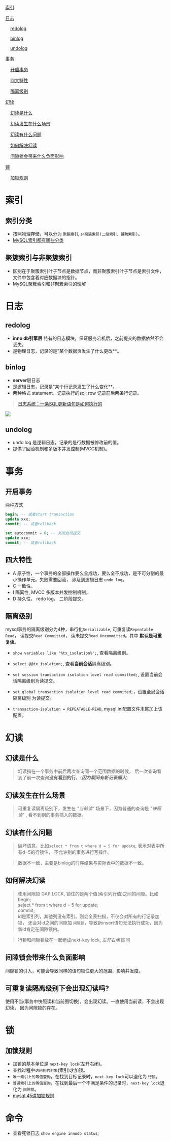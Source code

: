 
[索引](#索引)

[日志](#日志)

&nbsp; &nbsp; [redolog](#redolog)

&nbsp; &nbsp; [binlog](#binlog)

&nbsp; &nbsp; [undolog](#undolog)

[事务](#事务)

&nbsp; &nbsp; [开启事务](#开启事务)


&nbsp; &nbsp; [四大特性](#四大特性)


&nbsp; &nbsp; [隔离级别](#隔离级别)


[幻读](#幻读)

&nbsp; &nbsp;  [幻读是什么](#幻读是什么)

&nbsp; &nbsp;  [幻读发生在什么场景](#幻读发生在什么场景)

&nbsp; &nbsp;  [幻读有什么问题](#幻读有什么问题)

&nbsp; &nbsp;  [如何解决幻读](#如何解决幻读)

&nbsp; &nbsp;  [间隙锁会带来什么负面影响](#间隙锁会带来什么负面影响)

[锁](#锁)

&nbsp; &nbsp;  [加锁规则](#加锁规则)



# 索引

## 索引分类
- 按照物理存储，可以分为 `聚簇索引`, `非聚簇索引(二级索引、辅助索引)`。
- [MySQL索引都有哪些分类](https://developer.huawei.com/consumer/cn/forum/topic/0204405591412170236)

## 聚簇索引与非聚簇索引
- 区别在于聚簇索引叶子节点是数据节点，而非聚簇索引叶子节点是索引文件，文件中包含着对应数据块的指针。
- [MySQL聚簇索引和非聚簇索引的理解](https://segmentfault.com/a/1190000041290817)

# 日志
## redolog
- **inno db引擎层** 特有的日志模块，保证服务宕机后，之前提交的数据依然不会丢失。
- 是物理日志，记录的是"某个数据页发生了什么更改**。

## binlog
- **server**层日志
- 是逻辑日志，记录是"某个行记录发生了什么变化**。
- 两种格式 statement，记录执行的sql; row 记录前后两条行记录。

> [日志系统：一条SQL更新语句是如何执行的](https://time.geekbang.org/column/article/68633)

![](mysql逻辑架构图.webp)

## undolog
- undo log 是逻辑日志，记录的是行数据被修改前的值。
- 提供了回滚机制和多版本并发控制(MVCC机制)。


# 事务

## 开启事务
两种方式


```sql
begin; -- 或者start transaction
update xxx;
commit; -- 或者rollback
```

```sql
set autocommit = 0; -- 关闭自动提交
update xxx;
commit; -- 或者rollback
```

## 四大特性
- A 原子性，一个事务的全部操作要么全成功，要么全不成功，是不可分割的最小操作单元。失败需要回滚，
涉及到逻辑日志 `undo log`。
- C 一致性。
- I 隔离性, MVCC 多版本并发控制机制。
- D 持久性， redo log， 二阶段提交。



## 隔离级别
mysql事务的隔离级别分为4种，串行化`Serializable`, 可重复读`Repeatable Read`，
读提交`Read Committed`， 读未提交`Read Uncommitted`。其中 **默认是可重复读**。

- `show variables like '%tx_isolation%';`, 查看隔离级别。


- `select @@tx_isolation;`, 查看**当前会话**隔离级别。


- `set session transaction isolation level read committed;`,
  设置当前会话隔离级别为读提交。


- `set global transaction isolation level read commited;`，设置全局会话隔离级别
  为读提交。


- `transaction-isolation = REPEATABLE-READ`, mysql.ini配置文件末尾加上该配置。

# 幻读
## 幻读是什么
>幻读指在一个事务中前后两次查询同一个范围数据的时候，
> 后一次查询看到了前一次查询**没有看到的行**。(**_因为期间有新记录插入_**)

## 幻读发生在什么场景
> 可重复读隔离级别下，发生在 _"当前读"_ 场景下，因为普通的查询是 _"快照读"_ , 
> 看不到别的事务插入的数据。


## 幻读有什么问题
> 破坏语意，比如`select * from t where d = 5 for update`, 表示对表中所有d=5的行锁住，
不允许别的事务进行写操作。

> 数据不一致，主要是binlog的时序结果与实际表中的数据不一致。

## 如何解决幻读
> 使用间隙锁 GAP LOCK, 锁住的是两个值(索引列行值)之间的间隙。比如
<br> begin;
<br>select * from t where d = 5 for update;
<br>commit;
<br> id是索引列，其他列没有索引，则会全表扫描，不仅会对所有的行记录加锁，
> 还会对id之间的间隙加 `间隙锁`，导致新insert语句无法执行成功，因为新id肯定在间隙锁内。


> 行锁和间隙锁放在一起组成next-key lock, _左开右闭_ 区间
## 间隙锁会带来什么负面影响
间隙锁的引入，可能会导致同样的语句锁住更大的范围，影响并发度。

## 可重复读隔离级别下会出现幻读吗?
使用不当(事务中快照读和当前图切换)，会出现幻读。一直使用当前读，不会出现幻读，
因为间隙锁的存在。

# 锁

## 加锁规则
- 加锁的基本单位是 `next-key lock`(左开右闭)。
- 查找过程中`访问到的对象`(索引)才加锁。
- `唯一索引上的等值查询`，在找到目标记录时，`next-key lock`可以退化为 `行锁`。
- `普通索引上的等值查询`，在找到最后一个不满足条件的记录时，`next-key lock`退化为 `间隙锁`。
- [mysql 45讲加锁规则](https://time.geekbang.org/column/article/75659)

# 命令

- 查看死锁日志 `show engine innodb status`;
